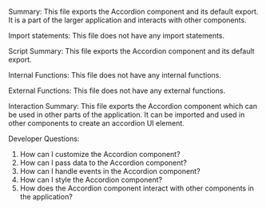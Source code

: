 Summary:
This file exports the Accordion component and its default export. It is a part of the larger application and interacts with other components.

Import statements:
This file does not have any import statements.

Script Summary:
This file exports the Accordion component and its default export.

Internal Functions:
This file does not have any internal functions.

External Functions:
This file does not have any external functions.

Interaction Summary:
This file exports the Accordion component which can be used in other parts of the application. It can be imported and used in other components to create an accordion UI element.

Developer Questions:
1. How can I customize the Accordion component?
2. How can I pass data to the Accordion component?
3. How can I handle events in the Accordion component?
4. How can I style the Accordion component?
5. How does the Accordion component interact with other components in the application?